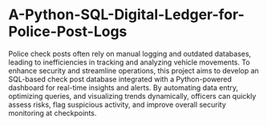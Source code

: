 # A-Python-SQL-Digital-Ledger-for-Police-Post-Logs
Police check posts often rely on manual logging and outdated databases, leading to inefficiencies in tracking and analyzing vehicle movements. To enhance security and streamline operations, this project aims to develop an SQL-based check post database integrated with a Python-powered dashboard for real-time insights and alerts. By automating data entry, optimizing queries, and visualizing trends dynamically, officers can quickly assess risks, flag suspicious activity, and improve overall security monitoring at checkpoints.
